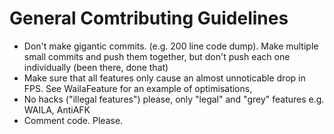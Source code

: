 # General Comtributing Guidelines

- Don't make gigantic commits. (e.g. 200 line code dump). Make multiple small commits and push them together, but don't push each one individually (been there, done that)
- Make sure that all features only cause an almost unnoticable drop in FPS. See WailaFeature for an example of optimisations,
- No hacks ("illegal features") please, only "legal" and "grey" features e.g. WAILA, AntiAFK
- Comment code. Please.
